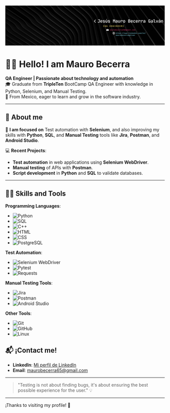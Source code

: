 ![Banner](https://github.com/BMauro147/About-me/blob/0f7cef1cda7903087edf0d755c4d5e05c8515741/Banner%20Para%20LinkedIn%20Desarrollador%20De%20Software%20Moderno%20Negro.png?raw=true)

# 👨‍💻 **Hello! I am Mauro Becerra**  
**QA Engineer | Passionate about technology and automation**  
🎓 Graduate from **TripleTen** BootCamp QA Engineer with knowledge in Python, Selenium, and Manual Testing.  
📍 From Mexico, eager to learn and grow in the software industry.


---

## 🚀 **About me**

🌱 **I am focused on** Test automation with **Selenium**, and also improving my skills with **Python**, **SQL**, and **Manual Testing** tools like **Jira**, **Postman**, and **Android Studio**.


💻 **Recent Projects**:  
- **Test automation** in web applications using **Selenium WebDriver**.  
- **Manual testing** of APIs with **Postman**.  
- **Script development** in **Python** and **SQL** to validate databases.


---
## 🧑‍💻 **Skills and Tools**

**Programming Languages**:  
- ![Python](https://img.shields.io/badge/Python-3776AB?style=flat&logo=python&logoColor=white)
- ![SQL](https://img.shields.io/badge/SQL-4479A1?style=flat&logo=mysql&logoColor=white)
- ![C++](https://img.shields.io/badge/C%2B%2B-00599C?style=flat&logo=c%2B%2B&logoColor=white)
- ![HTML](https://img.shields.io/badge/HTML-E34F26?style=flat&logo=html5&logoColor=white)
- ![CSS](https://img.shields.io/badge/CSS-1572B6?style=flat&logo=css3&logoColor=white)
- ![PostgreSQL](https://img.shields.io/badge/PostgreSQL-336791?style=flat&logo=postgresql&logoColor=white)


**Test Automation**:  
- ![Selenium WebDriver](https://img.shields.io/badge/Selenium-43B02A?style=flat&logo=selenium&logoColor=white)
- ![Pytest](https://img.shields.io/badge/Pytest-8A0F20?style=flat&logo=pytest&logoColor=white)
- ![Requests](https://img.shields.io/badge/Requests-FF4D00?style=flat&logo=requests&logoColor=white)

**Manual Testing Tools**:  
- ![Jira](https://img.shields.io/badge/Jira-0052CC?style=flat&logo=jira&logoColor=white)
- ![Postman](https://img.shields.io/badge/Postman-FF6C37?style=flat&logo=postman&logoColor=white)
- ![Android Studio](https://img.shields.io/badge/Android_Studio-3DDC84?style=flat&logo=android-studio&logoColor=white)

**Other Tools**:  
- ![Git](https://img.shields.io/badge/Git-F1502F?style=flat&logo=git&logoColor=white)
- ![GitHub](https://img.shields.io/badge/GitHub-181717?style=flat&logo=github&logoColor=white)
- ![Linux](https://img.shields.io/badge/Linux-FCC624?style=flat&logo=linux&logoColor=black)


## 📬 **¡Contact me!**

- **LinkedIn**: [Mi perfil de LinkedIn](https://www.linkedin.com/in/maurobecerragalvan/)  
- **Email**: [maurobecerra65@gmail.com](mailto:maurobecerra65@gmail.com)  

---

> "Testing is not about finding bugs, it's about ensuring the best possible experience for the user." 💡

---

¡Thanks to visiting my profile! 🌟
